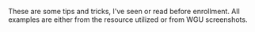 These are some tips and tricks, I've seen or read before enrollment. All examples are either from the resource utilized or from WGU screenshots.